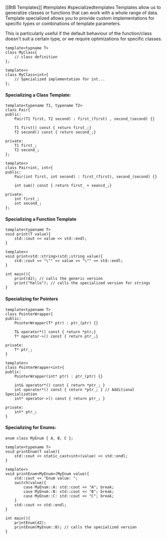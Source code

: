 [[BtB Templates]]
#templates #specializedtemplates
Templates allow us to generalize classes or functions that can work with a whole range of data. 
Template specialized allows you to provide custom implementations for specific types or combinations of template parameters. 

This is particularly useful if the default behaviour of the function/class doesn't suit a certain type, or we require optimizations for specific classes. 

```
template<typname T> 
class MyClass{ 
	// class definition
};

template<> 
class MyClass<int>{ 
	// Specialized implementation for int...
};
```

#### Specializing a Class Template: 
```
template<typename T1, typename T2> 
class Pair{ 
public:
	Pair(T1 first, T2 second) : first_(first) , second_(second) {}

	T1 first() const { return first_;}
	T2 second() const { return second_;}

private: 
	T1 first_;
	T2 second_;
};

template<>
class Pair<int, int>{ 
public:
	Pair(int first, int second) : first_(first), second_(second) {}

	int sum() const { return first_ + seoncd_;}

private: 
	int first_;
	int second_;
};
```

#### Specializing a Function Template
```
template<typename T>
void print(T value){ 
	std::cout << value << std::endl;
}

template<> 
void print<std::string>(std:;string value){ 
	std::cout << "\"" << value << "\"" << std::endl;
}

int main(){ 
	print(42); // calls the generic version
	print("hello"); // calls the specialized version for strings
}
```

#### Specializing for Pointers
```
template<typename T>
class PointerWrapper{ 
public: 
	PointerWrapper(T* ptr) : ptr_(ptr) {}

	T& operator*() const { return *ptr;}
	T* operator->() const { return ptr_;}

private: 
	T* ptr_;
}

template<>
class PointerWrapper<int>{ 
public: 
	PointerWrapper(int* ptr) : ptr_(ptr) {}

	int& operator*() const { return *ptr_; }
	int operator*() const { return *ptr_; } // Additional Specialization
	int* operator->() const { return ptr_; }

private: 
	int* ptr_;
}
```

#### Specializing for Enums: 
```
enum class MyEnum { A, B, C };

template<typename T>
void printEnum(T value){ 
	std::cout << static_cast<int>(value) << std::endl;
}

template<> 
void printEnum<MyEnum>(MyEnum value){ 
	std::cout << "Enum value: ";
	switch(value){ 
		case MyEnum::A: std::cout << "A"; break;
		case MyEnum::B: std::cout << "B"; break;
		case MyEnum::C: std::cout << "C"; break;
	}
	std::cout << std::endl;
}

int main(){ 
	printEnum(42);
	printEnum(MyEnum::B); // calls the specialized version
}
```





